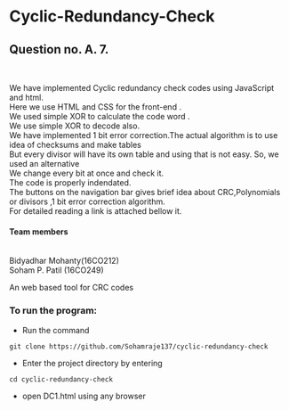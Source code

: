 # Cyclic-Redundancy-Check

## Question no. A. 7.
<br />

We have implemented Cyclic redundancy check codes using JavaScript and html.<br />
Here we use HTML and CSS for the front-end .<br />
We used simple XOR to calculate the code word .<br />
We use simple XOR to decode also.<br />
We have implemented 1 bit error correction.The actual algorithm is to use idea of checksums and make tables <br />
But every divisor will have its own table and using that is not easy. So, we used an alternative<br /> 
We change every bit at once and check it. <br /> 
The code is properly indendated.<br /> 
The buttons on the navigation bar gives brief idea about CRC,Polynomials or divisors ,1 bit error correction algorithm.<br />
For detailed reading a link is attached bellow it.<br />
#### Team members
<br />
Bidyadhar Mohanty(16CO212)<br />
Soham P. Patil (16CO249)<br />

An web based tool for CRC codes<br />
### To run the program:<br />
* Run the command <br />
```
git clone https://github.com/Sohamraje137/cyclic-redundancy-check
```
* Enter the project directory by entering <br />
```
cd cyclic-redundancy-check
```

* open DC1.html using any browser
